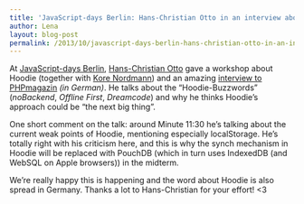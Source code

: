 ```yaml
---
title: 'JavaScript-days Berlin: Hans-Christian Otto in an interview about Hoodie'
author: Lena
layout: blog-post
permalink: /2013/10/javascript-days-berlin-hans-christian-otto-in-an-interview-about-hoodie/
---
```

At [JavaScript-days Berlin][1], [Hans-Christian Otto][2] gave a workshop about Hoodie (together with [Kore Nordmann][3]) and an amazing [interview to PHPmagazin][4] *(in German)*. He talks about the &#8220;Hoodie-Buzzwords&#8221; (*noBackend*, *Offline First*, *Dreamcode*) and why he thinks Hoodie&#8217;s approach could be &#8220;the next big thing&#8221;.



One short comment on the talk: around Minute 11:30 he&#8217;s talking about the current weak points of Hoodie, mentioning especially localStorage. He&#8217;s totally right with his criticism here, and this is why the synch mechanism in Hoodie will be replaced with PouchDB (which in turn uses IndexedDB (and WebSQL on Apple browsers)) in the midterm.

We&#8217;re really happy this is happening and the word about Hoodie is also spread in Germany. Thanks a lot to Hans-Christian for your effort! <3

 [1]: http://javascript-days.de/
 [2]: http://twitter.com/muhdiekuh
 [3]: http://twitter.com/koredn
 [4]: http://phpmagazin.de/videos/Hans-Christian-Otto-spricht-ueber-Hoodie-167962